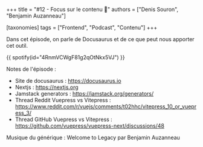 +++
title = "#12 - Focus sur le contenu 🦖"
authors = ["Denis Souron", "Benjamin Auzanneau"]

[taxonomies]
tags = ["Frontend", "Podcast", "Contenu"]
+++

Dans cet épisode, on parle de Docusaurus et de ce que peut nous apporter cet outil.

<!-- more -->

{{ spotify(id="4RnmVCWgF81g2qOtNkx5VJ") }}

Notes de l'épisode :

- Site de docusaurus : https://docusaurus.io
- Nextjs : https://nextjs.org
- Jamstack generators : https://jamstack.org/generators/
- Thread Reddit Vuepress vs Vitepress : https://www.reddit.com/r/vuejs/comments/t02hhc/vitepress_10_or_vuepress_3/
- Thread GitHub Vuepress vs Vitepress : https://github.com/vuepress/vuepress-next/discussions/48

Musique du générique : Welcome to Legacy par Benjamin Auzanneau
